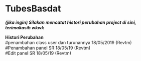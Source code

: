 # TubesBasdat

<b ><i > (jika ingin) Silakan mencatat histori perubahan project di sini, terimakasih wkwk </i > </b > </br > 

<b > Histori Perubahan </b > </br >
#penambahan class user dan turunannya 18/05/2019 (Revtm) </br >
#Penambahan panel SR 18/05/19 (Revtm) </br >
#Edit panel SR 18/05/19 (Revtm) </br >
